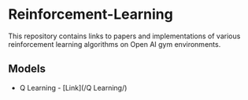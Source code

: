 # Reinforcement-Learning

This repository contains links to papers and implementations of various reinforcement learning algorithms on Open AI gym environments.

## Models
 - Q Learning - [Link](/Q Learning/)
